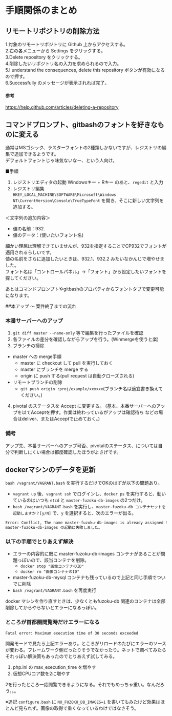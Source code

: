 # 手順関係のまとめ

## リモートリポジトリの削除方法

1.対象のリモートリポジトリに Github 上からアクセスする。  
2.右の各メニューから Settings をクリックする。  
3.Delete repository をクリックする。  
4.削除したいリポジトリ名の入力を求められるので入力。  
5.I understand the consequences, delete this repository ボタンが有効になるので押す。  
6.Successfully のメッセージが表示されれば完了。  

#### 参考
<https://help.github.com/articles/deleting-a-repository>  

## コマンドプロンプト、gitbashのフォントを好きなものに変える

通常はMSゴシック、ラスターフォントの2種類しかないですが、レジストリの編集で追加できるようです。  
デフォルトフォントじゃ味気ないなー、という人向け。  

■手順  
1. レジストリエディタの起動
Windowsキー + Rキー のあと、`regedit` と入力  
2. レジストリ編集  
`HKEY_LOCAL_MACHINE\SOFTWARE\Microsoft\Windows NT\CurrentVersion\Console\TrueTypeFont` を開き、そこに新しい文字列を追加する。  

＜文字列の追加内容＞  
* 値の名前：932.
* 値のデータ：(使いたいフォント名)

細かい理屈は理解できていませんが、932を指定することでCP932でフォントが適用されるらしいです。  
値の名前をさらに追加したいときは、932.1、932.2 みたいなかんじで増やせました。  
フォント名は「コントロールパネル」→「フォント」から設定したいフォントを探してください。  

あとはコマンドプロンプトやgitbashのプロパティからフォントタブで変更可能になります。

##本アップ ～ 案件終了までの流れ
### 本番サーバーへのアップ
1. `git diff master --name-only` 等で編集を行ったファイルを確認
2. 各ファイルの差分を確認しながらアップを行う。(Winmergeを使うと楽)
3. ブランチの掃除
  * master への merge手順
    * master に checkout して pull を実行しておく
    * master にブランチを merge する
    * origin に push する(pull request は自動クローズされる)
  * リモートブランチの削除
    * `git push origin :proj/example/xxxxxx`(ブランチ名は適宜書き換えてください。)
4. pivotal のステータスを Accept に変更する。
(基本、本番サーバーへのアップを以てAcceptを押す。作業は終わっているがアップは確認待ち などの場合はdeliver、またはAcceptで止めておく。)

### 備考
アップ先、本番サーバーへのアップ可否、pivotalのステータス、については自分で判断しにくい場合は都度確認したほうがよさげです。

## dockerマシンのデータを更新
`bash /vagrant/VAGRANT.bash` を実行するだけでOKのはずが以下の問題あり。

* `vagrant up` 後、`vagrant ssh` でログインし、`docker ps` を実行すると、動いているのはいつも
`etcd` と `master-fuzoku-db-images` の2つだけ。
* `bash /vagrant/VAGRANT.bash` を実行し、`master-fuzoku-db コンテナセットを起動しますか？[y/N]` で、`y` を選択すると、次のエラーが出る。

```bash
Error: Conflict, The name master-fuzoku-db-images is already assigned to "コンテナID". You have to delete (or rename) that container to be able to assign master-fuzoku-db-images to a container again.
master-fuzoku-db-images の起動に失敗しました。
```

### 以下の手順でとりあえず解決
* エラーの内容的に既に master-fuzoku-db-images コンテナがあることが問題っぽいので、該当コンテナを削除。
  * `docker stop "画像コンテナのID"`
  * `docker rm "画像コンテナのID"`
* master-fuzoku-db-mysql コンテナも残っているので上記と同じ手順でついでに削除
* `bash /vagrant/VAGRANT.bash` を再度実行

docker マシンを作り直すときは、少なくともfuzoku-db 関連のコンテナは全部削除してからやらないとエラーになるっぽい。

### ところが首都圏閲覧時だけエラーになる
```error
Fatal error: Maximum execution time of 30 seconds exceeded
```
開発モードで見たら上記エラーあり。ところがリロードのたびにエラーのソースが変わる。フレームワーク側だったりそうでなかったり。ネットで調べてみたらそれっぽい解決策もあったのでとりあえず試してみる。

1. php.ini の max_execution_time を増やす
2. 仮想CPUコア数を2に増やす

2を行ったところ一応閲覧できるようになる。それでもめっちゃ重い。なんだろう。。。

※追記
`configure.bash` に `NO_FUZOKU_DB_IMAGES=1` を書いてもみたけど効果はほとんど見られず。画像の取得で重くなっているわけではなさそう。

